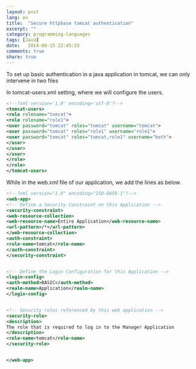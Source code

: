 ```yaml
---
layout: post
lang: en
title:  "Secure httpbase tomcat authentication"
excerpt: ""
category: programming-languages
tags: [Java]
date:   2014-08-15 22:45:33
comments: true
share: true
---
```


To set up basic authentication in a java application in tomcat, we can only intervene in two files


In tomcat-users.xml setting, where we will configure the users.


```XML
<!--?xml version='1.0' encoding='utf-8'?-->
<tomcat-users>
<role rolename="tomcat">
<role rolename="role1">
<user password="tomcat" roles="tomcat" username="tomcat">
<user password="tomcat" roles="role1" username="role1">
<user password="tomcat" roles="tomcat,role1" username="both">
</user>
</user>
</user>
</role>
</role>
</tomcat-users>
```


While in the web.xml file of our application, we add the lines as below.

```XML
<!--?xml version="1.0" encoding="ISO-8859-1"?-->  
<web-app>    
<!-- Define a Security Constraint on this Application -->
<security-constraint>
<web-resource-collection>
<web-resource-name>Entire Application</web-resource-name>      
<url-pattern>/*</url-pattern>
</web-resource-collection>
<auth-constraint>
<role-name>tomcat</role-name>
</auth-constraint>
</security-constraint>


<!-- Define the Login Configuration for this Application -->
<login-config>
<auth-method>BASIC</auth-method>
<realm-name>Application</realm-name>
</login-config>


<!-- Security roles referenced by this web application -->
<security-role>
<description>
The role that is required to log in to the Manager Application
</description>
<role-name>tomcat</role-name>
</security-role>


</web-app>
```
